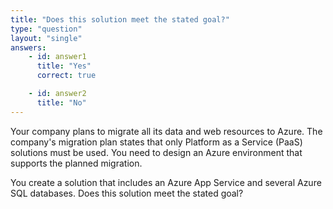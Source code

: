 ```yaml
---
title: "Does this solution meet the stated goal?"
type: "question"
layout: "single"
answers:
    - id: answer1
      title: "Yes"
      correct: true

    - id: answer2
      title: "No"
---
```


Your company plans to migrate all its data and web resources to Azure. The company's migration plan states that only Platform as a Service (PaaS) solutions must be used. You need to design an Azure environment that supports the planned migration. 

You create a solution that includes an Azure App Service and several Azure SQL databases. Does this solution meet the stated goal?